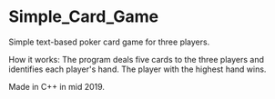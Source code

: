 # Simple_Card_Game

Simple text-based poker card game for three players.

How it works: The program deals five cards to the three players and identifies each player's hand. The player with the highest hand wins.  

Made in C++ in mid 2019.
